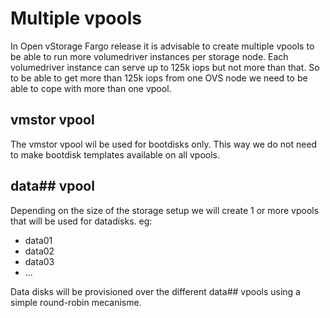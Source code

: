 # Multiple vpools

In Open vStorage Fargo release it is advisable to create multiple vpools to be able to run more volumedriver instances per storage node. Each volumedriver instance can serve up to 125k iops but not more than that. So to be able to get more than 125k iops from one OVS node we need to be able to cope with more than one vpool.

## vmstor vpool

The vmstor vpool wil be used for bootdisks only. This way we do not need to make bootdisk templates available on all vpools.

## data## vpool

Depending on the size of the storage setup we will create 1 or more vpools that will be used for datadisks. eg:
- data01
- data02
- data03
- ...

Data disks will be provisioned over the different data## vpools using a simple round-robin mecanisme.
